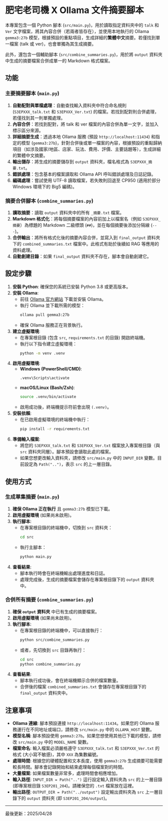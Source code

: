 # 肥宅老司機 X Ollama 文件摘要腳本

本專案包含一個 Python 腳本 (`src/main.py`)，用於讀取指定資料夾中的 `talk` 和 `Ver` 文字檔案，將其內容合併（若兩者皆存在），並使用本地執行的 Ollama `gemma3:27b` 模型，根據預設的重點項目，生成詳細的**繁體中文**摘要。若僅找到單一檔案 (talk 或 ver)，也會單獨為其生成摘要。

此外，還包含一個輔助腳本 (`src/combine_summaries.py`)，用於將 `output` 資料夾中生成的摘要檔案合併成單一的 Markdown 格式檔案。

## 功能

### 主要摘要腳本 (`main.py`)

1.  **自動配對與單檔處理**：自動查找輸入資料夾中符合命名規則 (`S3EPXXX_talk.txt` 和 `S3EPXXX_Ver.txt`) 的檔案。若找到配對則合併處理，若僅找到其一則單獨處理。
2.  **內容合併**：若找到配對，將 talk 和 ver 檔案的內容合併為單一文字，並加入標示區分來源。
3.  **詳細摘要生成**：透過本地 Ollama 服務 (預設 `http://localhost:11434`) 和指定的模型 (`gemma3:27b`)，針對合併後或單一檔案的內容，根據預設的重點歸納項目（如涉及國家/地區、店家、玩法、費用、評價、主要話題等），生成詳細的繁體中文摘要。
4.  **輸出儲存**：將生成的摘要儲存到 `output` 資料夾，檔名格式為 `S3EPXXX_摘要.txt`。
5.  **錯誤處理**：包含基本的檔案讀取和 Ollama API 呼叫錯誤處理及日誌記錄。
6.  **編碼處理**：嘗試使用 UTF-8 讀取檔案，若失敗則回退至 CP950 (適用於部分 Windows 環境下的 Big5 編碼)。

### 摘要合併腳本 (`combine_summaries.py`)

1.  **讀取摘要**：讀取 `output` 資料夾中的所有 `_摘要.txt` 檔案。
2.  **Markdown 格式化**：將每個摘要檔案的內容前加上以檔案名（例如 `S3EPXXX_摘要`）為標題的 Markdown 二級標頭 (`##`)，並在每個摘要後添加分隔線 (`---`)。
3.  **合併輸出**：將所有格式化後的摘要內容合併，並寫入到 `final_output` 資料夾下的 `combined_summaries.txt` 檔案中。此格式有助於後續如 RAG 等應用的資料處理。
4.  **自動創建目錄**：如果 `final_output` 資料夾不存在，腳本會自動創建它。

## 設定步驟

1.  **安裝 Python**: 確保您的系統已安裝 Python 3.8 或更高版本。
2.  **安裝 Ollama**:
    *   前往 [Ollama 官方網站](https://ollama.com/) 下載並安裝 Ollama。
    *   執行 Ollama 並下載所需的模型：
        ```bash
        ollama pull gemma3:27b
        ```
    *   確保 Ollama 服務正在背景執行。
3.  **建立虛擬環境**:
    *   在專案根目錄 (包含 `src`, `requirements.txt` 的目錄) 開啟終端機。
    *   執行以下指令建立虛擬環境：
        ```bash
        python -m venv .venv
        ```
4.  **啟用虛擬環境**:
    *   **Windows (PowerShell/CMD)**:
        ```bash
        .venv\Scripts\activate
        ```
    *   **macOS/Linux (Bash/Zsh)**:
        ```bash
        source .venv/bin/activate
        ```
    *   啟用成功後，終端機提示符前會出現 `(.venv)`。
5.  **安裝依賴**:
    *   在已啟用虛擬環境的終端機中執行：
        ```bash
        pip install -r requirements.txt
        ```
6.  **準備輸入檔案**:
    *   將您的 `S3EPXXX_talk.txt` 和 `S3EPXXX_Ver.txt` 檔案放入專案根目錄（與 `src` 資料夾同層）。腳本預設會讀取此處的檔案。
    *   如果您想更改輸入資料夾，請修改 `src/main.py` 中的 `INPUT_DIR` 變數。目前設定為 `Path("..")`，表示 `src` 的上一層目錄。

## 使用方式

### 生成單集摘要 (`main.py`)

1.  **確保 Ollama 正在執行** 且 `gemma3:27b` 模型已下載。
2.  **啟用虛擬環境** (如果尚未啟用)。
3.  **執行腳本**:
    *   在專案根目錄的終端機中，切換到 `src` 資料夾：
        ```bash
        cd src
        ```
    *   執行主腳本：
        ```bash
        python main.py
        ```
4.  **查看結果**:
    *   腳本執行時會在終端機輸出處理進度和日誌。
    *   處理完成後，生成的摘要檔案會儲存在專案根目錄下的 `output` 資料夾中。

### 合併所有摘要 (`combine_summaries.py`)

1.  **確保 `output` 資料夾** 中已有生成的摘要檔案。
2.  **啟用虛擬環境** (如果尚未啟用)。
3.  **執行腳本**:
    *   在專案根目錄的終端機中，可以直接執行：
        ```bash
        python src/combine_summaries.py
        ```
    *   或者，先切換到 `src` 目錄再執行：
        ```bash
        cd src
        python combine_summaries.py
        ```
4.  **查看結果**:
    *   腳本執行成功後，會在終端機顯示合併的檔案數量。
    *   合併後的檔案 `combined_summaries.txt` 會儲存在專案根目錄下的 `final_output` 資料夾中。

## 注意事項

*   **Ollama 連線**: 腳本預設連接 `http://localhost:11434`。如果您的 Ollama 服務運行在不同地址或端口，請修改 `src/main.py` 中的 `OLLAMA_HOST` 變數。
*   **模型名稱**: 腳本預設使用 `gemma3:27b`。如果您想使用其他已下載的模型，請修改 `src/main.py` 中的 `MODEL_NAME` 變數。
*   **檔案命名**: 輸入檔案必須嚴格遵守 `S3EPXXX_talk.txt` 和 `S3EPXXX_Ver.txt` 的格式 (大小寫不敏感)，其中 `XXX` 為集數編號。
*   **處理時間**: 根據您的硬體配置和文本長度，使用 `gemma3:27b` 生成摘要可能需要較長時間。腳本會記錄開始和結束處理每個檔案對的時間。
*   **大量檔案**: 如果檔案數量非常多，處理時間會相應增加。
*   **輸入路徑**: `INPUT_DIR = Path("..")` 這行設定輸入資料夾為 `src` 的上一層目錄 (即專案根目錄 `S3EP201_204`)。請確保您的 `.txt` 檔案放在這裡。
*   **輸出路徑**: `OUTPUT_DIR = Path("../output")` 設定輸出資料夾為 `src` 上一層目錄下的 `output` 資料夾 (即 `S3EP201_204/output`)。

---
最後更新：2025/04/28
